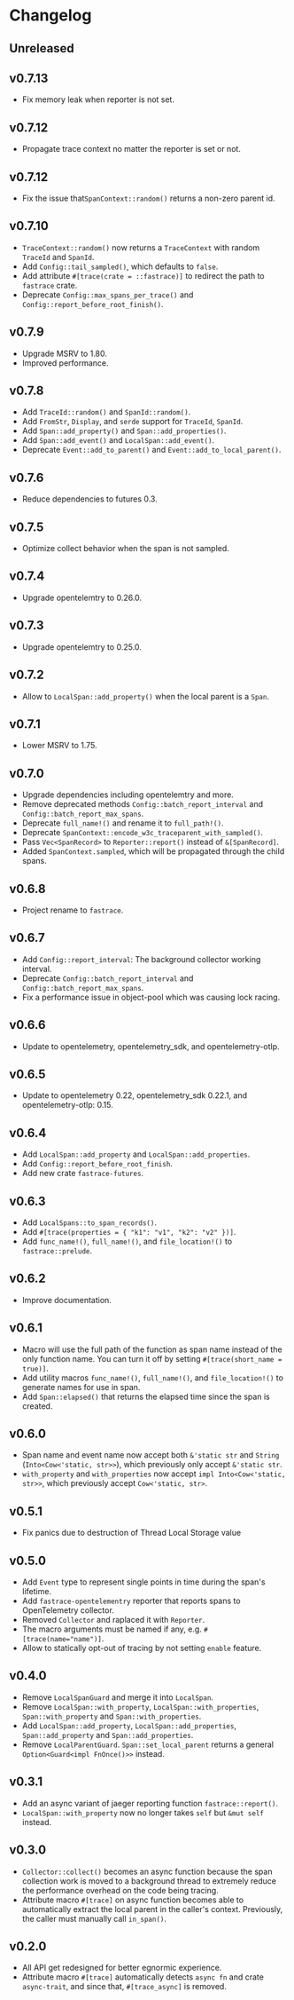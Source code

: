 # Changelog

## Unreleased

## v0.7.13

- Fix memory leak when reporter is not set.

## v0.7.12

- Propagate trace context no matter the reporter is set or not.

## v0.7.12

- Fix the issue that`SpanContext::random()` returns a non-zero parent id.

## v0.7.10

- `TraceContext::random()` now returns a `TraceContext` with random `TraceId` and `SpanId`.
- Add `Config::tail_sampled()`, which defaults to `false`.
- Add attribute `#[trace(crate = ::fastrace)]` to redirect the path to `fastrace` crate.
- Deprecate `Config::max_spans_per_trace()` and `Config::report_before_root_finish()`.

## v0.7.9

- Upgrade MSRV to 1.80.
- Improved performance.

## v0.7.8

- Add `TraceId::random()` and `SpanId::random()`.
- Add `FromStr`, `Display`, and `serde` support for `TraceId`, `SpanId`.
- Add `Span::add_property()` and `Span::add_properties()`.
- Add `Span::add_event()` and `LocalSpan::add_event()`.
- Deprecate `Event::add_to_parent()` and `Event::add_to_local_parent()`.

## v0.7.6

- Reduce dependencies to futures 0.3.

## v0.7.5

- Optimize collect behavior when the span is not sampled.

## v0.7.4

- Upgrade opentelemtry to 0.26.0.

## v0.7.3

- Upgrade opentelemtry to 0.25.0.

## v0.7.2

- Allow to `LocalSpan::add_property()` when the local parent is a `Span`.

## v0.7.1

- Lower MSRV to 1.75.

## v0.7.0

- Upgrade dependencies including opentelemtry and more.
- Remove deprecated methods `Config::batch_report_interval` and `Config::batch_report_max_spans`.
- Deprecate `full_name!()` and rename it to `full_path!()`.
- Deprecate `SpanContext::encode_w3c_traceparent_with_sampled()`.
- Pass `Vec<SpanRecord>` to `Reporter::report()` instead of `&[SpanRecord]`.
- Added `SpanContext.sampled`, which will be propagated through the child spans.

## v0.6.8

- Project rename to `fastrace`.

## v0.6.7

- Add `Config::report_interval`: The background collector working interval.
- Deprecate `Config::batch_report_interval` and `Config::batch_report_max_spans`.
- Fix a performance issue in object-pool which was causing lock racing.

## v0.6.6

- Update to opentelemetry, opentelemetry_sdk, and opentelemetry-otlp.

## v0.6.5

- Update to opentelemetry 0.22, opentelemetry_sdk 0.22.1, and opentelemetry-otlp: 0.15.

## v0.6.4

- Add `LocalSpan::add_property` and `LocalSpan::add_properties`.
- Add `Config::report_before_root_finish`.
- Add new crate `fastrace-futures`.

## v0.6.3

- Add `LocalSpans::to_span_records()`.
- Add `#[trace(properties = { "k1": "v1", "k2": "v2" })]`.
- Add  `func_name!()`, `full_name!()`, and `file_location!()` to `fastrace::prelude`.

## v0.6.2

- Improve documentation.

## v0.6.1

- Macro will use the full path of the function as span name instead of the only function name. You can turn it off by setting `#[trace(short_name = true)]`.
- Add utility macros `func_name!()`, `full_name!()`, and `file_location!()` to generate names for use in span.
- Add `Span::elapsed()` that returns the elapsed time since the span is created.

## v0.6.0

- Span name and event name now accept both `&'static str` and `String` (`Into<Cow<'static, str>>`), which previously only accept `&'static str`.
- `with_property` and `with_properties` now accept `impl Into<Cow<'static, str>>`, which previously accept `Cow<'static, str>`.

## v0.5.1

- Fix panics due to destruction of Thread Local Storage value

## v0.5.0

- Add `Event` type to represent single points in time during the span's lifetime.
- Add `fastrace-opentelementry` reporter that reports spans to OpenTelemetry collector.
- Removed `Collector` and raplaced it with `Reporter`.
- The macro arguments must be named if any, e.g. `#[trace(name="name")]`.
- Allow to statically opt-out of tracing by not setting `enable` feature.

## v0.4.0

- Remove `LocalSpanGuard` and merge it into `LocalSpan`.
- Remove `LocalSpan::with_property`, `LocalSpan::with_properties`, `Span::with_property` and `Span::with_properties`.
- Add `LocalSpan::add_property`, `LocalSpan::add_properties`, `Span::add_property` and `Span::add_properties`.
- Remove `LocalParentGuard`. `Span::set_local_parent` returns a general `Option<Guard<impl FnOnce()>>` instead.

## v0.3.1

- Add an async variant of jaeger reporting function `fastrace::report()`.
- `LocalSpan::with_property` now no longer takes `self` but `&mut self` instead.

## v0.3.0

- `Collector::collect()` becomes an async function because the span collection work is moved to a background thread to extremely reduce the performance overhead on the code being tracing.
- Attribute macro `#[trace]` on async function becomes able to automatically extract the local parent in the caller's context. Previously, the caller must manually call `in_span()`.

## v0.2.0

- All API get redesigned for better egnormic experience.
- Attribute macro `#[trace]` automatically detects `async fn` and crate `async-trait`, and since that, `#[trace_async]` is removed.
